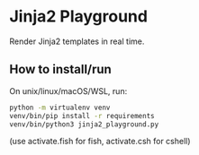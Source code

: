 # Jinja2 Playground

Render Jinja2 templates in real time.

## How to install/run

On unix/linux/macOS/WSL, run:
```sh
python -m virtualenv venv
venv/bin/pip install -r requirements
venv/bin/python3 jinja2_playground.py
```
(use activate.fish for fish, activate.csh for cshell)

